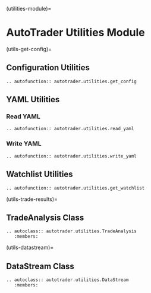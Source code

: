 (utilities-module)=
# AutoTrader Utilities Module


(utils-get-config)=
## Configuration Utilities
```{eval-rst}
.. autofunction:: autotrader.utilities.get_config
```




## YAML Utilities

### Read YAML
```{eval-rst}
.. autofunction:: autotrader.utilities.read_yaml
```


### Write YAML
```{eval-rst}
.. autofunction:: autotrader.utilities.write_yaml
```


## Watchlist Utilities
```{eval-rst}
.. autofunction:: autotrader.utilities.get_watchlist
```

(utils-trade-results)=
## TradeAnalysis Class
```{eval-rst}
.. autoclass:: autotrader.utilities.TradeAnalysis
   :members:
```


(utils-datastream)=
## DataStream Class
```{eval-rst}
.. autoclass:: autotrader.utilities.DataStream
   :members:
```
